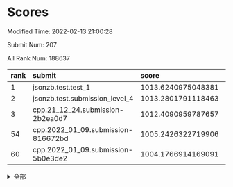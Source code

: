 # Scores

Modified Time: 2022-02-13 21:00:28

Submit Num: 207

All Rank Num: 188637

| rank |               submit               |       score        |       sigma        | pk_num |
| :--- | :--------------------------------- | :----------------- | :----------------- | :----- |
| 1    | jsonzb.test.test_1                 | 1013.6240975048381 | 0.8212645338153773 | 3649   |
| 2    | jsonzb.test.submission_level_4     | 1013.2801791118463 | 0.83694983966802   | 3646   |
| 3    | cpp.21_12_24.submission-2b2ea0d7   | 1012.4090959787657 | 0.7792631107024696 | 3640   |
| 54   | cpp.2022_01_09.submission-816672bd | 1005.2426322719906 | 0.7099240835644397 | 3644   |
| 60   | cpp.2022_01_09.submission-5b0e3de2 | 1004.1766914169091 | 0.7260473926629853 | 3646   |


<details>
<summary>全部</summary>

| rank |                 submit                 |       score        |       sigma        | pk_num |
| :--- | :------------------------------------- | :----------------- | :----------------- | :----- |
| 1    | jsonzb.test.test_1                     | 1013.6240975048381 | 0.8212645338153773 | 3649   |
| 2    | jsonzb.test.submission_level_4         | 1013.2801791118463 | 0.83694983966802   | 3646   |
| 3    | cpp.21_12_24.submission-2b2ea0d7       | 1012.4090959787657 | 0.7792631107024696 | 3640   |
| 4    | gobigger.level_3.submission_level_3_9  | 1011.4519834405256 | 0.7739769382654093 | 3647   |
| 5    | gobigger.level_3.submission_level_3_12 | 1011.1428308086254 | 0.7463603276914242 | 3644   |
| 6    | gobigger.level_3.submission_level_3_38 | 1011.1379908527002 | 0.7636513112923129 | 3646   |
| 7    | gobigger.level_3.submission_level_3_3  | 1010.8067851168066 | 0.7448446903239301 | 3649   |
| 8    | gobigger.level_3.submission_level_3_2  | 1010.7726378631202 | 0.7878206962165135 | 3641   |
| 9    | gobigger.level_3.submission_level_3_40 | 1010.7365555512646 | 0.7615777261726863 | 3646   |
| 10   | gobigger.level_3.submission_level_3_7  | 1010.6482522649213 | 0.7525842092886414 | 3646   |
| 11   | gobigger.level_3.submission_level_3_31 | 1010.4341339972079 | 0.7625838763985765 | 3640   |
| 12   | gobigger.level_3.submission_level_3_27 | 1010.3708450323812 | 0.767235735865709  | 3645   |
| 13   | gobigger.level_3.submission_level_3_42 | 1010.3182760602788 | 0.7664540172707052 | 3648   |
| 14   | gobigger.level_3.submission_level_3_5  | 1010.2893772968716 | 0.7716544527030371 | 3643   |
| 15   | gobigger.level_3.submission_level_3_44 | 1010.2815654403795 | 0.7569490422668461 | 3642   |
| 16   | gobigger.level_3.submission_level_3_15 | 1010.2617472030878 | 0.7903450012397307 | 3646   |
| 17   | gobigger.level_3.submission_level_3_26 | 1010.2462936706578 | 0.7773199021034566 | 3646   |
| 18   | gobigger.level_3.submission_level_3_29 | 1010.2398520054029 | 0.7724612607649873 | 3644   |
| 19   | gobigger.level_3.submission_level_3_39 | 1010.1936249763027 | 0.7620407704779157 | 3642   |
| 20   | gobigger.level_3.submission_level_3_43 | 1010.1862341605163 | 0.7620507361279132 | 3649   |
| 21   | gobigger.level_3.submission_level_3_13 | 1010.1828225651009 | 0.7641289432006227 | 3646   |
| 22   | gobigger.level_3.submission_level_3_41 | 1010.1714723379133 | 0.7704757433862199 | 3645   |
| 23   | gobigger.level_3.submission_level_3_23 | 1010.1275053671206 | 0.7757501010647536 | 3643   |
| 24   | gobigger.level_3.submission_level_3_49 | 1010.0931504036301 | 0.75911959757158   | 3644   |
| 25   | gobigger.level_3.submission_level_3_14 | 1010.0353540583468 | 0.7553074015627194 | 3647   |
| 26   | gobigger.level_3.submission_level_3_24 | 1010.0283668509317 | 0.7526489545956376 | 3645   |
| 27   | gobigger.level_3.submission_level_3_1  | 1010.0054284378203 | 0.7601440544813127 | 3645   |
| 28   | gobigger.level_3.submission_level_3_28 | 1009.992468546742  | 0.7467681757184972 | 3647   |
| 29   | gobigger.level_3.submission_level_3_33 | 1009.9630810110781 | 0.7486341897269778 | 3642   |
| 30   | gobigger.level_3.submission_level_3_11 | 1009.9251166007882 | 0.7759553090599739 | 3649   |
| 31   | gobigger.level_3.submission_level_3_20 | 1009.9078290606107 | 0.7730980102112694 | 3644   |
| 32   | gobigger.level_3.submission_level_3_16 | 1009.884032186038  | 0.75660902016845   | 3646   |
| 33   | gobigger.level_3.submission_level_3_4  | 1009.8497214283029 | 0.7423999958100992 | 3651   |
| 34   | gobigger.level_3.submission_level_3_46 | 1009.6598848257332 | 0.7678430813290611 | 3646   |
| 35   | gobigger.level_3.submission_level_3_19 | 1009.633182957941  | 0.7517313611271282 | 3645   |
| 36   | gobigger.level_3.submission_level_3_30 | 1009.6056198073538 | 0.7553358021914673 | 3645   |
| 37   | gobigger.level_3.submission_level_3_47 | 1009.5959597020119 | 0.7590683621865769 | 3645   |
| 38   | gobigger.level_3.submission_level_3_36 | 1009.5195373608683 | 0.756108341983009  | 3650   |
| 39   | gobigger.level_3.submission_level_3_6  | 1009.4478841329251 | 0.7343719161072612 | 3647   |
| 40   | gobigger.level_3.submission_level_3_8  | 1009.1282248903001 | 0.7248495936281153 | 3647   |
| 41   | gobigger.level_3.submission_level_3_10 | 1009.1051177360674 | 0.771185794035964  | 3648   |
| 42   | gobigger.level_3.submission_level_3_48 | 1009.0442159994952 | 0.7731151964812603 | 3646   |
| 43   | gobigger.level_3.submission_level_3_21 | 1009.029085451726  | 0.7451730179871481 | 3647   |
| 44   | gobigger.level_3.submission_level_3_37 | 1008.9999591499958 | 0.7518408565590767 | 3650   |
| 45   | gobigger.level_3.submission_level_3_45 | 1008.9795151648932 | 0.7436151507831581 | 3645   |
| 46   | gobigger.level_3.submission_level_3_35 | 1008.9421683373462 | 0.76593727663237   | 3648   |
| 47   | gobigger.level_3.submission_level_3_25 | 1008.8219667415236 | 0.7491466684237742 | 3646   |
| 48   | gobigger.level_3.submission_level_3_0  | 1008.7988852296321 | 0.745553268874169  | 3644   |
| 49   | gobigger.level_3.submission_level_3_18 | 1008.7583027319154 | 0.7327768231200035 | 3650   |
| 50   | gobigger.level_3.submission_level_3_34 | 1008.548858018973  | 0.7500369896329099 | 3642   |
| 51   | gobigger.level_3.submission_level_3_32 | 1008.5392810500201 | 0.7465908842147299 | 3645   |
| 52   | gobigger.level_3.submission_level_3_22 | 1008.5160000081089 | 0.7237919214815522 | 3647   |
| 53   | gobigger.level_3.submission_level_3_17 | 1008.509824227871  | 0.7466347412669865 | 3646   |
| 54   | cpp.2022_01_09.submission-816672bd     | 1005.2426322719906 | 0.7099240835644397 | 3644   |
| 55   | gobigger.level_1.submission_level_1_22 | 1004.6192022136407 | 0.7145704503673793 | 3646   |
| 56   | gobigger.level_1.submission_level_1_37 | 1004.3816962572535 | 0.7226771583994921 | 3644   |
| 57   | gobigger.level_1.submission_level_1_17 | 1004.2915621135894 | 0.7217016219935557 | 3644   |
| 58   | gobigger.level_1.submission_level_1_16 | 1004.245523382175  | 0.7219903289964988 | 3645   |
| 59   | gobigger.level_1.submission_level_1_32 | 1004.2122154769359 | 0.714576718121287  | 3642   |
| 60   | cpp.2022_01_09.submission-5b0e3de2     | 1004.1766914169091 | 0.7260473926629853 | 3646   |
| 61   | gobigger.level_1.submission_level_1_1  | 1004.1595401850019 | 0.7202258663840134 | 3641   |
| 62   | gobigger.level_1.submission_level_1_4  | 1004.1503987000401 | 0.724841455734761  | 3647   |
| 63   | gobigger.level_1.submission_level_1_45 | 1004.0935266543164 | 0.726801814239387  | 3649   |
| 64   | gobigger.level_1.submission_level_1_24 | 1004.0915679053179 | 0.7072272359986077 | 3647   |
| 65   | gobigger.level_1.submission_level_1_7  | 1004.0388010754731 | 0.718409212316349  | 3638   |
| 66   | gobigger.level_1.submission_level_1_39 | 1004.0167166155455 | 0.7273989735600298 | 3643   |
| 67   | gobigger.level_1.submission_level_1_27 | 1003.9425978119957 | 0.7124726270220446 | 3645   |
| 68   | gobigger.level_1.submission_level_1_6  | 1003.9231456635611 | 0.7273035876330695 | 3644   |
| 69   | gobigger.level_1.submission_level_1_47 | 1003.9045060593329 | 0.7138234388078296 | 3643   |
| 70   | gobigger.level_1.submission_level_1_13 | 1003.8882897481407 | 0.7291842688333158 | 3650   |
| 71   | gobigger.level_1.submission_level_1_5  | 1003.7787529717069 | 0.7201840843789064 | 3644   |
| 72   | gobigger.level_1.submission_level_1_35 | 1003.72310531711   | 0.7067513770898288 | 3647   |
| 73   | gobigger.level_1.submission_level_1_44 | 1003.6654619475986 | 0.7214103245430817 | 3646   |
| 74   | gobigger.level_1.submission_level_1_29 | 1003.6610496097244 | 0.7116419502424797 | 3651   |
| 75   | gobigger.level_1.submission_level_1_15 | 1003.5900341785411 | 0.7154247486651117 | 3644   |
| 76   | gobigger.level_1.submission_level_1_36 | 1003.5711645853347 | 0.7115290395963131 | 3650   |
| 77   | gobigger.level_1.submission_level_1_49 | 1003.532998050496  | 0.7268052860107713 | 3642   |
| 78   | gobigger.level_1.submission_level_1_2  | 1003.4913036784459 | 0.7159905187310945 | 3646   |
| 79   | gobigger.level_1.submission_level_1_33 | 1003.4876153865408 | 0.7120894306551924 | 3642   |
| 80   | gobigger.level_1.submission_level_1_41 | 1003.3511530032117 | 0.7129655884527925 | 3650   |
| 81   | gobigger.level_1.submission_level_1_34 | 1003.2755584674468 | 0.710761176477496  | 3644   |
| 82   | gobigger.level_1.submission_level_1_19 | 1003.2285321580307 | 0.7175283780677916 | 3647   |
| 83   | gobigger.level_1.submission_level_1_11 | 1003.20357796238   | 0.7190314704356932 | 3639   |
| 84   | gobigger.level_1.submission_level_1_30 | 1003.1696803880891 | 0.7075618989029693 | 3642   |
| 85   | gobigger.level_1.submission_level_1_0  | 1003.1241828038526 | 0.7166793283077237 | 3646   |
| 86   | gobigger.level_1.submission_level_1_18 | 1003.0851668647838 | 0.7187461512171538 | 3646   |
| 87   | gobigger.level_1.submission_level_1_23 | 1003.0083778644455 | 0.7012570161985158 | 3643   |
| 88   | gobigger.level_1.submission_level_1_43 | 1002.891476462385  | 0.7081735115331216 | 3646   |
| 89   | gobigger.level_1.submission_level_1_9  | 1002.8012153305039 | 0.7094136401616665 | 3640   |
| 90   | gobigger.level_1.submission_level_1_10 | 1002.778064345429  | 0.7173327420848544 | 3645   |
| 91   | gobigger.level_1.submission_level_1_21 | 1002.6884425084386 | 0.7064531100703877 | 3639   |
| 92   | gobigger.level_1.submission_level_1_20 | 1002.6025695893704 | 0.708065398052566  | 3649   |
| 93   | gobigger.level_1.submission_level_1_48 | 1002.5824980347998 | 0.7107206301436999 | 3646   |
| 94   | gobigger.level_1.submission_level_1_26 | 1002.5741112357945 | 0.7177966010585412 | 3646   |
| 95   | gobigger.level_1.submission_level_1_3  | 1002.5534645152813 | 0.7123966678734158 | 3640   |
| 96   | gobigger.level_1.submission_level_1_8  | 1002.3619101458852 | 0.7086194968194105 | 3648   |
| 97   | gobigger.level_1.submission_level_1_31 | 1002.3203485224676 | 0.7201651775764744 | 3643   |
| 98   | gobigger.level_1.submission_level_1_14 | 1002.3065935556928 | 0.7189938549478949 | 3642   |
| 99   | gobigger.level_1.submission_level_1_38 | 1002.1437511016882 | 0.703262876046733  | 3651   |
| 100  | gobigger.level_1.submission_level_1_46 | 1002.1027520028246 | 0.7051799661305587 | 3647   |
| 101  | gobigger.level_1.submission_level_1_40 | 1002.0911031518291 | 0.7149132835381763 | 3644   |
| 102  | gobigger.level_1.submission_level_1_12 | 1002.0712340925481 | 0.7243950811906366 | 3652   |
| 103  | gobigger.level_1.submission_level_1_42 | 1002.0486842091653 | 0.7222217755078677 | 3644   |
| 104  | gobigger.level_1.submission_level_1_25 | 1001.9988458506319 | 0.707722321059527  | 3639   |
| 105  | gobigger.level_1.submission_level_1_28 | 1001.519463800935  | 0.7150865511941463 | 3643   |
| 106  | gobigger.random.submission_random_25   | 997.693547757817   | 0.7086048120599058 | 3645   |
| 107  | gobigger.random.submission_random_36   | 997.4288172141124  | 0.7102211521894299 | 3647   |
| 108  | gobigger.random.submission_random_39   | 996.9875192436851  | 0.7053453337364236 | 3646   |
| 109  | gobigger.random.submission_random_13   | 996.8789377055148  | 0.7219249196095343 | 3644   |
| 110  | gobigger.random.submission_random_26   | 996.8276632472438  | 0.7191390442235409 | 3650   |
| 111  | gobigger.random.submission_random_47   | 996.6894932428609  | 0.7123023592028952 | 3641   |
| 112  | gobigger.random.submission_random_12   | 996.6466535770697  | 0.7112775110772073 | 3648   |
| 113  | gobigger.random.submission_random_18   | 996.6187304904668  | 0.705196734087925  | 3641   |
| 114  | gobigger.random.submission_random_37   | 996.5707647151518  | 0.7119913438183102 | 3641   |
| 115  | gobigger.random.submission_random_21   | 996.5139844869421  | 0.7052537547176004 | 3642   |
| 116  | gobigger.random.submission_random_30   | 996.5132567142211  | 0.7246173689447697 | 3645   |
| 117  | gobigger.random.submission_random_10   | 996.4991550734671  | 0.7004039833276723 | 3640   |
| 118  | gobigger.random.submission_random_38   | 996.4966887531336  | 0.7099824540547123 | 3650   |
| 119  | gobigger.random.submission_random_5    | 996.4281937745556  | 0.7358983623146416 | 3645   |
| 120  | gobigger.random.submission_random_34   | 996.4195036889711  | 0.7185980471841995 | 3646   |
| 121  | gobigger.random.submission_random_44   | 996.3622005864114  | 0.7223413639122039 | 3647   |
| 122  | gobigger.random.submission_random_48   | 996.344506728875   | 0.7069344994592631 | 3645   |
| 123  | gobigger.random.submission_random_29   | 996.2826075832426  | 0.7107044236895453 | 3647   |
| 124  | gobigger.random.submission_random_33   | 996.2769995626112  | 0.7093742164489742 | 3646   |
| 125  | gobigger.random.submission_random_7    | 996.237138178242   | 0.7242944814187784 | 3645   |
| 126  | gobigger.random.submission_random_22   | 996.2003853664314  | 0.7181809953734218 | 3648   |
| 127  | gobigger.random.submission_random_15   | 996.1611352127237  | 0.711207719531314  | 3651   |
| 128  | gobigger.random.submission_random_4    | 996.1501114936498  | 0.7090320605173949 | 3647   |
| 129  | gobigger.random.submission_random_24   | 996.1000495226882  | 0.7175446801852298 | 3645   |
| 130  | gobigger.random.submission_random_8    | 996.0188015584843  | 0.7027110544463046 | 3645   |
| 131  | gobigger.random.submission_random_19   | 995.9581232010283  | 0.7046352899894511 | 3641   |
| 132  | gobigger.random.submission_random_42   | 995.957159627637   | 0.7047269189456313 | 3642   |
| 133  | gobigger.random.submission_random_0    | 995.9464756152535  | 0.7179976948531653 | 3646   |
| 134  | gobigger.random.submission_random_6    | 995.942729050632   | 0.714314235113523  | 3642   |
| 135  | gobigger.random.submission_random_1    | 995.9298326291203  | 0.7204372887331583 | 3644   |
| 136  | gobigger.random.submission_random_2    | 995.9146126191931  | 0.7125594484357174 | 3641   |
| 137  | gobigger.random.submission_random_11   | 995.9098295845735  | 0.7071490804406501 | 3647   |
| 138  | gobigger.random.submission_random_40   | 995.8807783365584  | 0.7165502167843203 | 3647   |
| 139  | gobigger.random.submission_random_31   | 995.8635206383691  | 0.7087867056772877 | 3643   |
| 140  | gobigger.random.submission_random_41   | 995.7066593410789  | 0.722535968444569  | 3647   |
| 141  | gobigger.random.submission_random_16   | 995.6942780695751  | 0.7133856705305908 | 3648   |
| 142  | gobigger.random.submission_random_28   | 995.6435856963855  | 0.7080841327459967 | 3648   |
| 143  | gobigger.random.submission_random_45   | 995.6249034679639  | 0.7167387341871999 | 3642   |
| 144  | gobigger.random.submission_random_23   | 995.6021813379951  | 0.7192600884309746 | 3647   |
| 145  | gobigger.random.submission_random_46   | 995.5274894414764  | 0.7137736144757815 | 3648   |
| 146  | gobigger.random.submission_random_14   | 995.470443058031   | 0.6993976946671493 | 3645   |
| 147  | gobigger.random.submission_random_49   | 995.4331418650394  | 0.7107087066192189 | 3649   |
| 148  | gobigger.random.submission_random_32   | 995.3027081043999  | 0.7081732037896238 | 3642   |
| 149  | gobigger.random.submission_random_20   | 995.2839456315601  | 0.722457339239727  | 3642   |
| 150  | gobigger.random.submission_random_17   | 995.2095768766806  | 0.7184069833762816 | 3648   |
| 151  | gobigger.random.submission_random_27   | 994.9987861238507  | 0.7296892944290188 | 3646   |
| 152  | gobigger.random.submission_random_3    | 994.9170363193329  | 0.7253020148316464 | 3648   |
| 153  | gobigger.random.submission_random_35   | 994.9068842960947  | 0.7263129870445258 | 3650   |
| 154  | gobigger.random.submission_random_43   | 994.5674420156782  | 0.7179756480730384 | 3644   |
| 155  | gobigger.level_2.submission_level_2_24 | 994.4770907978308  | 0.7229888448233175 | 3643   |
| 156  | gobigger.random.submission_random_9    | 994.2881185871355  | 0.7181215054712635 | 3644   |
| 157  | gobigger.level_2.submission_level_2_46 | 993.7254991291337  | 0.7343275213413201 | 3646   |
| 158  | gobigger.level_2.submission_level_2_49 | 993.6308412496367  | 0.722657966892069  | 3651   |
| 159  | gobigger.level_2.submission_level_2_13 | 993.5163416712761  | 0.7321003586270692 | 3644   |
| 160  | gobigger.level_2.submission_level_2_45 | 993.4864634169065  | 0.7506458237715433 | 3641   |
| 161  | gobigger.level_2.submission_level_2_42 | 993.4784538680514  | 0.7454772360065384 | 3643   |
| 162  | gobigger.level_2.submission_level_2_1  | 993.2414474321446  | 0.7478197981675703 | 3645   |
| 163  | gobigger.level_2.submission_level_2_8  | 993.126163219005   | 0.7418095778690101 | 3643   |
| 164  | gobigger.level_2.submission_level_2_36 | 993.0031946142492  | 0.7537436650860256 | 3646   |
| 165  | gobigger.level_2.submission_level_2_4  | 992.7815904568517  | 0.7624542893850388 | 3652   |
| 166  | gobigger.level_2.submission_level_2_17 | 992.7668752510731  | 0.7349310876889928 | 3646   |
| 167  | gobigger.level_2.submission_level_2_10 | 992.7387908437761  | 0.7460399659644836 | 3645   |
| 168  | gobigger.level_2.submission_level_2_26 | 992.6505795336614  | 0.7366271518753922 | 3649   |
| 169  | gobigger.level_2.submission_level_2_9  | 992.4966734273444  | 0.7500261898718286 | 3642   |
| 170  | gobigger.level_2.submission_level_2_43 | 992.4589613613861  | 0.7404192930987182 | 3642   |
| 171  | gobigger.level_2.submission_level_2_29 | 992.4497194883754  | 0.7439248727155313 | 3645   |
| 172  | gobigger.level_2.submission_level_2_38 | 992.4269476097097  | 0.7396855621143031 | 3646   |
| 173  | gobigger.level_2.submission_level_2_39 | 992.3668877438204  | 0.750583953252981  | 3644   |
| 174  | gobigger.level_2.submission_level_2_23 | 992.3519760214879  | 0.7398376290999381 | 3649   |
| 175  | gobigger.level_2.submission_level_2_12 | 992.3221147470396  | 0.7358184606018802 | 3643   |
| 176  | gobigger.level_2.submission_level_2_25 | 992.3210690787203  | 0.7455297907696281 | 3643   |
| 177  | gobigger.level_2.submission_level_2_31 | 992.3077110164903  | 0.7430744978635877 | 3643   |
| 178  | gobigger.level_2.submission_level_2_40 | 992.1840239076465  | 0.7421584796001123 | 3646   |
| 179  | gobigger.level_2.submission_level_2_41 | 992.0516712259363  | 0.7450190004928384 | 3644   |
| 180  | gobigger.level_2.submission_level_2_22 | 992.0046447006789  | 0.7488692351869961 | 3645   |
| 181  | gobigger.level_2.submission_level_2_2  | 992.0002110979876  | 0.7445588388550555 | 3645   |
| 182  | gobigger.level_2.submission_level_2_15 | 991.9609963004654  | 0.7588540048109105 | 3644   |
| 183  | gobigger.level_2.submission_level_2_19 | 991.9540368456064  | 0.7426659028144456 | 3646   |
| 184  | gobigger.level_2.submission_level_2_16 | 991.9393519300191  | 0.7388924798994422 | 3639   |
| 185  | gobigger.level_2.submission_level_2_20 | 991.9064753479134  | 0.7547321888744548 | 3646   |
| 186  | gobigger.level_2.submission_level_2_3  | 991.7235585895305  | 0.7436462663948451 | 3645   |
| 187  | gobigger.level_2.submission_level_2_0  | 991.7182150419897  | 0.7513933822550373 | 3647   |
| 188  | gobigger.level_2.submission_level_2_5  | 991.675986033186   | 0.7592089438951332 | 3643   |
| 189  | gobigger.level_2.submission_level_2_37 | 991.6404098562227  | 0.7515315681304336 | 3647   |
| 190  | gobigger.level_2.submission_level_2_28 | 991.5589335781536  | 0.7497116745809647 | 3649   |
| 191  | gobigger.level_2.submission_level_2_7  | 991.5212656413606  | 0.7720003246574695 | 3650   |
| 192  | gobigger.level_2.submission_level_2_11 | 991.5150465759498  | 0.7537699841251088 | 3648   |
| 193  | gobigger.level_2.submission_level_2_32 | 991.4844829933354  | 0.750887860924183  | 3641   |
| 194  | gobigger.level_2.submission_level_2_27 | 991.4783019476727  | 0.7554075029955899 | 3646   |
| 195  | gobigger.level_2.submission_level_2_33 | 991.453113046357   | 0.7604619400674135 | 3645   |
| 196  | gobigger.level_2.submission_level_2_30 | 991.4237682888825  | 0.7441889566934946 | 3645   |
| 197  | gobigger.level_2.submission_level_2_35 | 991.3896805598507  | 0.7411256118731435 | 3644   |
| 198  | gobigger.level_2.submission_level_2_34 | 991.3877209958337  | 0.7349912252188002 | 3644   |
| 199  | gobigger.level_2.submission_level_2_21 | 991.230851053167   | 0.762155263512513  | 3644   |
| 200  | gobigger.level_2.submission_level_2_48 | 991.1863066601057  | 0.7777225296446514 | 3639   |
| 201  | gobigger.level_2.submission_level_2_14 | 991.1568153033601  | 0.7526812101013002 | 3643   |
| 202  | gobigger.level_2.submission_level_2_44 | 991.0974297458342  | 0.7263520489945179 | 3640   |
| 203  | gobigger.level_2.submission_level_2_47 | 990.8960132592023  | 0.7848382479001542 | 3650   |
| 204  | gobigger.level_2.submission_level_2_18 | 990.7543954580636  | 0.7593644948783945 | 3641   |
| 205  | gobigger.level_2.submission_level_2_6  | 990.3158264628565  | 0.7666312656742424 | 3647   |
| 206  | gobigger.none.submission_none_1        | 978.5782787619103  | 1.1817701976654638 | 3642   |
| 207  | gobigger.none.submission_none_0        | 975.9307430882507  | 1.4781372730580749 | 3644   |

</details>